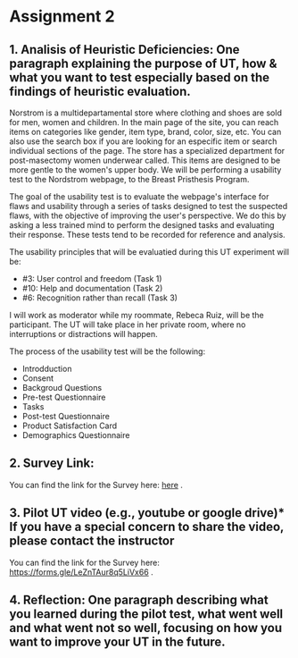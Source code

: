 # Assignment 2

## 1. Analisis of Heuristic Deficiencies: One paragraph explaining the purpose of UT, how & what you want to test especially based on the findings of heuristic evaluation. 

Norstrom is a multidepartamental store where clothing and shoes are sold for men, women and children. In the main page of the site, you can reach items on categories like gender, item type, brand, color, size, etc. You can also use the search box if you are looking for an especific item or search individual sections of the page. The store has a specialized department for post-masectomy women underwear called. This items are designed to be more gentle to the women's upper body. We will be performing a usability test to the Nordstrom webpage, to the Breast Pristhesis Program. 

The goal of the usability test is to evaluate the webpage's interface for flaws and usability through a series of tasks designed to test the suspected flaws, with the objective of improving the user's perspective. We do this by asking a less trained mind to perform the designed tasks and evaluating their response. These tests tend to be recorded for reference and analysis.

The usability principles that will be evaluatied during this UT experiment will be:
- #3: User control and freedom (Task 1)
- #10: Help and documentation (Task 2)
- #6: Recognition rather than recall (Task 3)

I will work as moderator while my roommate, Rebeca Ruiz,  will be the participant. The UT will take place in her private room, where no interruptions or distractions will happen.

The process of the usability test will be the following:
- Introdduction
- Consent
- Backgroud Questions
- Pre-test Questionnaire
- Tasks
- Post-test Questionnaire
- Product Satisfaction Card
- Demographics Questionnaire


## 2. Survey Link:
You can find the link for the Survey here: [here](https://forms.gle/LeZnTAur8q5LiVx66) . 

## 3. Pilot UT video (e.g., youtube or google drive)* If you have a special concern to share the video, please contact the instructor
You can find the link for the Survey here: https://forms.gle/LeZnTAur8q5LiVx66 . 

## 4. Reflection: One paragraph describing what you learned during the pilot test, what went well and what went not so well, focusing on how you want to improve your UT in the future.
